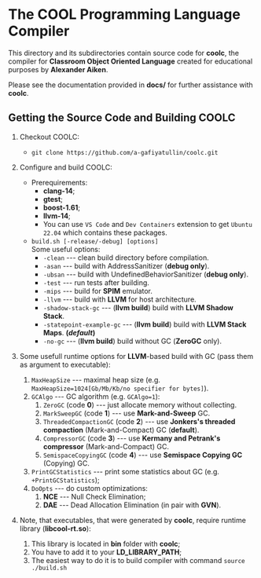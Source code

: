 # The COOL Programming Language Compiler

This directory and its subdirectories contain source code for **coolc**,
the compiler for **Classroom Object Oriented Language** created for educational purposes by **Alexander Aiken**.

Please see the documentation provided in **docs/** for further assistance with **coolc**.

## Getting the Source Code and Building COOLC

1. Checkout COOLC:
    - `git clone https://github.com/a-gafiyatullin/coolc.git`

2. Configure and build COOLC:
    - Prerequirements:
      - **clang-14**;
      - **gtest**;
      - **boost-1.61**;
      - **llvm-14**;
      - You can use `VS Code` and `Dev Containers` extension to get `Ubuntu 22.04` which contains these packages.
    - `build.sh [-release/-debug] [options]`<br>
    Some useful options:
        - `-clean` --- clean build directory before compilation.
        - `-asan` --- build with AddressSanitizer (**debug only**).
        - `-ubsan` --- build with UndefinedBehaviorSanitizer (**debug only**).
        - `-test` --- run tests after building.
        - `-mips` --- build for **SPIM** emulator.
        - `-llvm` --- build with **LLVM** for host architecture.
        - `-shadow-stack-gc` --- (**llvm build**) build with **LLVM Shadow Stack**.
        - `-statepoint-example-gc` --- (**llvm build**) build with **LLVM Stack Maps**. **(*default*)**
        - `-no-gc` --- (**llvm build**) build without GC (**ZeroGC** only).

3. Some usefull runtime options for **LLVM**-based build with GC (pass them as argument to executable):
   1. `MaxHeapSize` --- maximal heap size (e.g. `MaxHeapSize=1024[Gb/Mb/Kb/no specifier for bytes]`).
   2. `GCAlgo` --- GC algorithm (e.g. `GCAlgo=1`):
      1. `ZeroGC` (code **0**) --- just allocate memory without collecting.
      2. `MarkSweepGC` (code **1**) --- use **Mark-and-Sweep** GC.
      3. `ThreadedCompactionGC` (code **2**) --- use **Jonkers's threaded compaction** (Mark-and-Compact) GC (**default**).
      4. `CompressorGC` (code **3**) --- use **Kermany and Petrank's compressor** (Mark-and-Compact) GC.
      5. `SemispaceCopyingGC` (code **4**) --- use **Semispace Copying GC** (Copying) GC.
   3. `PrintGCStatistics` --- print some statistics about GC (e.g. `+PrintGCStatistics`);
   4. `DoOpts` --- do custom optimizations:
      1. **NCE** --- Null Check Elimination;
      2. **DAE** --- Dead Allocation Elimination (in pair with **GVN**).

4. Note, that executables, that were generated by **coolc**, require runtime library (**libcool-rt.so**):
   1. This library is located in **bin** folder with **coolc**;
   2. You have to add it to your **LD_LIBRARY_PATH**;
   3. The easiest way to do it is to build compiler with command `source ./build.sh`
